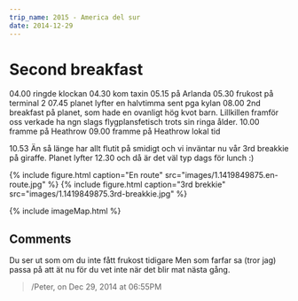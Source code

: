 ```yaml
---
trip_name: 2015 - America del sur
date: 2014-12-29
---
```


# Second breakfast

04.00 ringde klockan
04.30 kom taxin
05.15 på Arlanda
05.30 frukost på terminal 2
07.45 planet lyfter en halvtimma sent pga kylan
08.00 2nd breakfast på planet, som hade en ovanligt hög kvot barn. Lillkillen framför oss verkade ha ngn slags flygplansfetisch trots sin ringa ålder.
10.00 framme på Heathrow
09.00 framme på Heathrow lokal tid

10.53 Än så länge har allt flutit på smidigt och vi inväntar nu vår 3rd breakkie på giraffe. Planet lyfter 12.30 och då är det väl typ dags för lunch :)

{% include figure.html caption="En route" src="images/1.1419849875.en-route.jpg" %}
{% include figure.html caption="3rd brekkie" src="images/1.1419849875.3rd-breakkie.jpg" %}

{% include imageMap.html %}

## Comments

Du ser ut som om du inte fått frukost tidigare
Men som farfar sa (tror jag) passa på att ät nu för du vet inte när det blir mat nästa gång.
> /Peter, on Dec 29, 2014 at 06:55PM
